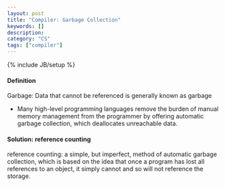 ```yaml
---
layout: post
title: "Compiler: Garbage Collection"
keywords: []
description: 
category: "CS" 
tags: ["compiler"]
---
```

{% include JB/setup %}

#### Definition
Garbage: Data that cannot be referenced is generally known as garbage
- Many high-level programming languages remove the burden of manual memory management from the
  programmer by offering automatic garbage collection, which deallocates unreachable data.


#### Solution: reference counting
reference counting: a simple, but imperfect, method of automatic garbage collection, which is based
on the idea that once a program has lost all references to an object, it simply cannot and so will
not reference the storage.

